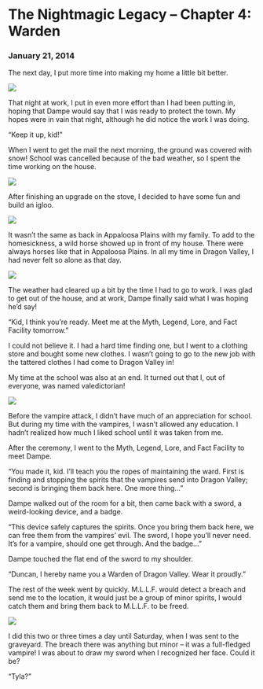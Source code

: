 # The Nightmagic Legacy – Chapter 4: Warden
### January 21, 2014

The next day, I put more time into making my home a little bit better.

<img src="/assets/images/gamepics/nightmagic/gen1/chapter4/Duncan upgrading the stove.png">

That night at work, I put in even more effort than I had been putting in, hoping that Dampe would say that I was ready to protect the town. My hopes were in vain that night, although he did notice the work I was doing.

“Keep it up, kid!”

When I went to get the mail the next morning, the ground was covered with snow! School was cancelled because of the bad weather, so I spent the time working on the house.

<img src="/assets/images/gamepics/nightmagic/gen1/chapter4/Snow!.png">

After finishing an upgrade on the stove, I decided to have some fun and build an igloo.

<img src="/assets/images/gamepics/nightmagic/gen1/chapter4/Duncan building an igloo.png">

It wasn’t the same as back in Appaloosa Plains with my family. To add to the homesickness, a wild horse showed up in front of my house. There were always horses like that in Appaloosa Plains. In all my time in Dragon Valley, I had never felt so alone as that day.

<img src="/assets/images/gamepics/nightmagic/gen1/chapter4/The wild horse.png">

The weather had cleared up a bit by the time I had to go to work. I was glad to get out of the house, and at work, Dampe finally said what I was hoping he’d say!

“Kid, I think you’re ready. Meet me at the Myth, Legend, Lore, and Fact Facility tomorrow.”

I could not believe it. I had a hard time finding one, but I went to a clothing store and bought some new clothes. I wasn’t going to go to the new job with the tattered clothes I had come to Dragon Valley in!

My time at the school was also at an end. It turned out that I, out of everyone, was named valedictorian!

<img src="/assets/images/gamepics/nightmagic/gen1/chapter4/Valedictorian Duncan.png">

Before the vampire attack, I didn’t have much of an appreciation for school. But during my time with the vampires, I wasn’t allowed any education. I hadn’t realized how much I liked school until it was taken from me.

After the ceremony, I went to the Myth, Legend, Lore, and Fact Facility to meet Dampe.

“You made it, kid. I’ll teach you the ropes of maintaining the ward. First is finding and stopping the spirits that the vampires send into Dragon Valley; second is bringing them back here. One more thing…”

Dampe walked out of the room for a bit, then came back with a sword, a weird-looking device, and a badge.

“This device safely captures the spirits. Once you bring them back here, we can free them from the vampires’ evil. The sword, I hope you’ll never need. It’s for a vampire, should one get through. And the badge…”

Dampe touched the flat end of the sword to my shoulder.

“Duncan, I hereby name you a Warden of Dragon Valley. Wear it proudly.”

The rest of the week went by quickly. M.L.L.F. would detect a breach and send me to the location, it would just be a group of minor spirits, I would catch them and bring them back to M.L.L.F. to be freed.

<img src="/assets/images/gamepics/nightmagic/gen1/chapter4/Duncan catches a spirit.png">

I did this two or three times a day until Saturday, when I was sent to the graveyard. The breach there was anything but minor – it was a full-fledged vampire! I was about to draw my sword when I recognized her face. Could it be?

“Tyla?”
